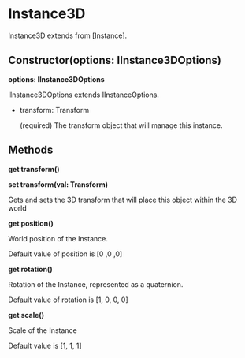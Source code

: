 # Instance3D

Instance3D extends from [Instance].

## Constructor(options: IInstance3DOptions)

**options: IInstance3DOptions**

IInstance3DOptions extends IInstanceOptions.

* transform: Transform

  (required) The transform object that will manage this instance.

## Methods

**get transform()**

**set transform(val: Transform)**

Gets and sets the 3D transform that will place this object within the 3D world

**get position()**

World position of the Instance.

Default value of position is [0 ,0 ,0]

**get rotation()**

Rotation of the Instance, represented as a quaternion.

Default value of rotation is [1, 0, 0, 0]

**get scale()**

Scale of the Instance

Default value is [1, 1, 1]
